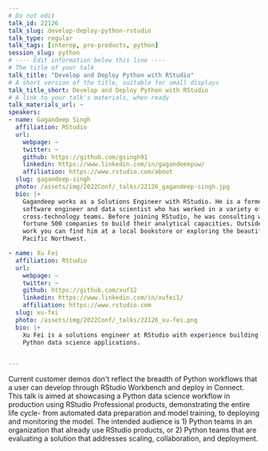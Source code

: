 ```yaml
---
# Do not edit
talk_id: 22126
talk_slug: develop-deploy-python-rstudio
talk_type: regular
talk_tags: [interop, pro-products, python]
session_slug: python
# ---- Edit information below this line ----
# The title of your talk
talk_title: "Develop and Deploy Python with RStudio"
# A short version of the title, suitable for small displays
talk_title_short: Develop and Deploy Python with RStudio
# A link to your talk's materials, when ready
talk_materials_url: ~
speakers:
- name: Gagandeep Singh
  affiliation: RStudio
  url:
    webpage: ~
    twitter: ~
    github: https://github.com/gsingh91
    linkedin: https://www.linkedin.com/in/gagandeeepuw/
    affiliation: https://www.rstudio.com/about
  slug: gagandeep-singh
  photo: /assets/img/2022Conf/_talks/22126_gagandeep-singh.jpg
  bio: |+
    Gagandeep works as a Solutions Engineer with RStudio. He is a former
    software engineer and data scientist who has worked in a variety of
    cross-technology teams. Before joining RStudio, he was consulting with
    fortune 500 companies to build their analytical capacities. Outside of
    work you can find him at a local bookstore or exploring the beautiful
    Pacific Northwest.

- name: Xu Fei
  affiliation: RStudio
  url:
    webpage: ~
    twitter: ~
    github: https://github.com/xuf12
    linkedin: https://www.linkedin.com/in/xufei1/
    affiliation: https://www.rstudio.com
  slug: xu-fei
  photo: /assets/img/2022Conf/_talks/22126_xu-fei.png
  bio: |+
    Xu Fei is a solutions engineer at RStudio with experience building
    Python data science applications.


---
```


<!-- ABSTRACT ----
Please write abstract below. You may use simple markdown (links, code style, bold, italics)
-->

Current customer demos don't reflect the breadth of Python workflows that a
user can develop through RStudio Workbench and deploy in Connect. This talk is
aimed at showcasing a Python data science workflow in production using RStudio
Professional products, demonstrating the entire life cycle- from automated
data preparation and model training, to deploying and monitoring the model. The
intended audience is 1) Python teams in an organization that already use RStudio
products, or 2) Python teams that are evaluating a solution that addresses
scaling, collaboration, and deployment.
